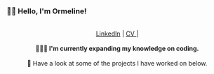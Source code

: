 ### 👋🏾 Hello, I'm Ormeline!

<p align="center">
  <br>  
  <a href="https://www.linkedin.com/in/ormeline-luyengi-626491211">LinkedIn</a> |   
  <a href="https://github.com/Ormeline/CV">CV </a> |  
  <br><br>   
  <b>👩🏾‍💻 I'm currently expanding my knowledge on coding.</b>   
  <br><br>    
  🚀 Have a look at some of the projects I have worked on below.   
  <br><br>    
</p>
